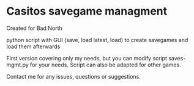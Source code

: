 # Casitos savegame managment

Created for Bad North

python script with GUI (save, load latest, load) to create savegames and load them afterwards

First version covering only my needs, but you can modify script saves-mgmt.py for your needs. Script can also be adapted for other games.

Contact me for any issues, questions or suggestions.
